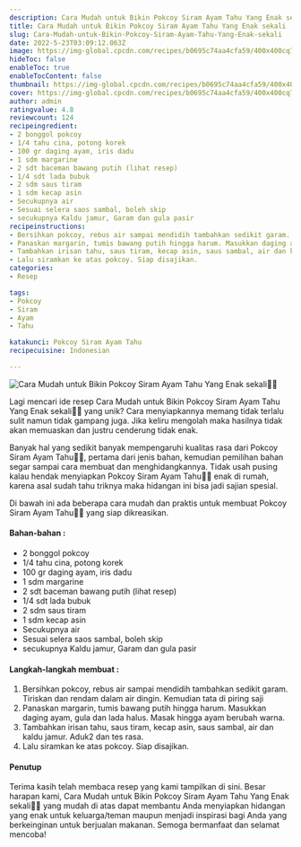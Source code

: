```yaml
---
description: Cara Mudah untuk Bikin Pokcoy Siram Ayam Tahu Yang Enak sekali"
title: Cara Mudah untuk Bikin Pokcoy Siram Ayam Tahu Yang Enak sekali
slug: Cara-Mudah-untuk-Bikin-Pokcoy-Siram-Ayam-Tahu-Yang-Enak-sekali
date: 2022-5-23T03:09:12.063Z
image: https://img-global.cpcdn.com/recipes/b0695c74aa4cfa59/400x400cq70/photo.jpg
hideToc: false
enableToc: true
enableTocContent: false
thumbnail: https://img-global.cpcdn.com/recipes/b0695c74aa4cfa59/400x400cq70/photo.jpg
cover: https://img-global.cpcdn.com/recipes/b0695c74aa4cfa59/400x400cq70/photo.jpg
author: admin
ratingvalue: 4.8
reviewcount: 124
recipeingredient:
- 2 bonggol pokcoy
- 1/4 tahu cina, potong korek
- 100 gr daging ayam, iris dadu
- 1 sdm margarine
- 2 sdt baceman bawang putih (lihat resep)
- 1/4 sdt lada bubuk
- 2 sdm saus tiram
- 1 sdm kecap asin
- Secukupnya air
- Sesuai selera saos sambal, boleh skip
- secukupnya Kaldu jamur, Garam dan gula pasir
recipeinstructions:
- Bersihkan pokcoy, rebus air sampai mendidih tambahkan sedikit garam. Tiriskan dan rendam dalam air dingin. Kemudian tata di piring saji
- Panaskan margarin, tumis bawang putih hingga harum. Masukkan daging ayam, gula dan lada halus. Masak hingga ayam berubah warna.
- Tambahkan irisan tahu, saus tiram, kecap asin, saus sambal, air dan kaldu jamur. Aduk2 dan tes rasa.
- Lalu siramkan ke atas pokcoy. Siap disajikan.
categories:
- Resep

tags:
- Pokcoy
- Siram
- Ayam
- Tahu

katakunci: Pokcoy Siram Ayam Tahu
recipecuisine: Indonesian

---
```


![Cara Mudah untuk Bikin Pokcoy Siram Ayam Tahu Yang Enak sekali👩‍🍳](https://img-global.cpcdn.com/recipes/b0695c74aa4cfa59/400x400cq70/photo.jpg)

Lagi mencari ide resep Cara Mudah untuk Bikin Pokcoy Siram Ayam Tahu Yang Enak sekali👩‍🍳 yang unik? Cara menyiapkannya memang tidak terlalu sulit namun tidak gampang juga. Jika keliru mengolah maka hasilnya tidak akan memuaskan dan justru cenderung tidak enak.

Banyak hal yang sedikit banyak mempengaruhi kualitas rasa dari Pokcoy Siram Ayam Tahu👩‍🍳, pertama dari jenis bahan, kemudian pemilihan bahan segar sampai cara membuat dan menghidangkannya. Tidak usah pusing kalau hendak menyiapkan Pokcoy Siram Ayam Tahu👩‍🍳 enak di rumah, karena asal sudah tahu triknya maka hidangan ini bisa jadi sajian spesial.

Di bawah ini ada beberapa cara mudah dan praktis untuk membuat Pokcoy Siram Ayam Tahu👩‍🍳 yang siap dikreasikan.

<!--inarticleads1-->

#### Bahan-bahan :

- 2 bonggol pokcoy
- 1/4 tahu cina, potong korek
- 100 gr daging ayam, iris dadu
- 1 sdm margarine
- 2 sdt baceman bawang putih (lihat resep)
- 1/4 sdt lada bubuk
- 2 sdm saus tiram
- 1 sdm kecap asin
- Secukupnya air
- Sesuai selera saos sambal, boleh skip
- secukupnya Kaldu jamur, Garam dan gula pasir

<!--inarticleads2-->

#### Langkah-langkah membuat :

1. Bersihkan pokcoy, rebus air sampai mendidih tambahkan sedikit garam. Tiriskan dan rendam dalam air dingin. Kemudian tata di piring saji
1. Panaskan margarin, tumis bawang putih hingga harum. Masukkan daging ayam, gula dan lada halus. Masak hingga ayam berubah warna.
1. Tambahkan irisan tahu, saus tiram, kecap asin, saus sambal, air dan kaldu jamur. Aduk2 dan tes rasa.
1. Lalu siramkan ke atas pokcoy. Siap disajikan.

#### Penutup

Terima kasih telah membaca resep yang kami tampilkan di sini. Besar harapan kami, Cara Mudah untuk Bikin Pokcoy Siram Ayam Tahu Yang Enak sekali👩‍🍳 yang mudah di atas dapat membantu Anda menyiapkan hidangan yang enak untuk keluarga/teman maupun menjadi inspirasi bagi Anda yang berkeinginan untuk berjualan makanan. Semoga bermanfaat dan selamat mencoba!